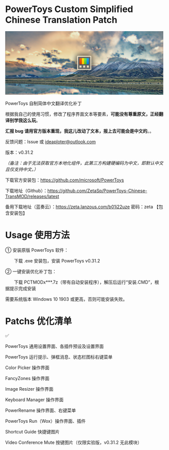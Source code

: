 # PowerToys Custom Simplified Chinese Translation Patch

<img src="./PCTMODx.topic.png"/>

PowerToys 自制简体中文翻译优化补丁

根据我自己的使用习惯，修改了程序界面文本等要素，**可能没有尊重原文，正经翻译别学我这么玩**。

**汇报 bug 请用官方版本重现，我这儿改动了文本，报上去可能会是中文的**。。

反馈问题：Issue 或 ideaploter@outlook.com

版本：v0.31.2

_（备注：由于无法获取官方本地化组件，此第三方构建硬编码为中文，即默认中文且仅支持中文。）_

下载官方安装包：https://github.com/microsoft/PowerToys

下载地址（Github）：https://github.com/ZetaSp/PowerToys-Chinese-TransMOD/releases/latest

备用下载地址（蓝奏云）：https://zeta.lanzous.com/b01i22uze 密码：zeta 【包含安装包】

# Usage 使用方法

① 安装原版 PowerToys 软件：

　　下载 .exe 安装包，安装 PowerToys v0.31.2

② 一键安装优化补丁包：

　　下载 PCTMODx***.7z（带有自动安装程序），解压后运行“安装.CMD”，根据提示完成安装

需要系统版本 Windows 10 1903 或更高，否则可能安装失败。

# Patchs 优化清单

✅

PowerToys 通用设置界面、各插件预设及设置界面

PowerToys 运行提示、弹框消息、状态栏图标右键菜单

Color Picker 操作界面

FancyZones 操作界面

Image Resizer 操作界面

Keyboard Manager 操作界面

PowerRename 操作界面、右键菜单

PowerToys Run（Wox）操作界面、插件

Shortcut Guide 快捷键图片

Video Conference Mute 按键图片（仅限实验版，v0.31.2 无此模块）
